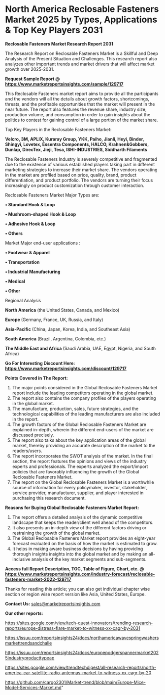 # North America Reclosable Fasteners Market 2025 by Types, Applications & Top Key Players 2031

<strong>Reclosable Fasteners Market Research Report 2031</strong>

The Research Report on Reclosable Fasteners Market is a Skillful and Deep Analysis of the Present Situation and Challenges. This research report also analyzes other important trends and market drivers that will affect market growth over 2025-2031.

<strong>Request Sample Report @ <a href=https://www.marketreportsinsights.com/sample/129717>https://www.marketreportsinsights.com/sample/129717</a></strong>

This Reclosable Fasteners market report aims to provide all the participants and the vendors will all the details about growth factors, shortcomings, threats, and the profitable opportunities that the market will present in the near future. The report also features the revenue share, industry size, production volume, and consumption in order to gain insights about the politics to contest for gaining control of a large portion of the market share.

Top Key Players in the Reclosable Fasteners Market:

<strong>Velcro, 3M, APLIX, Kuraray Group, YKK, Paiho, Jianli, Heyi, Binder, Shingyi, Lovetex, Essentra Components, HALCO, Krahnen&Gobbers, Dunlap, DirecTex, Jieji, Tesa, ISHI-INDUSTRIES, Siddharth Filaments</strong>

The Reclosable Fasteners Industry is severely competitive and fragmented due to the existence of various established players taking part in different marketing strategies to increase their market share. The vendors operating in the market are profiled based on price, quality, brand, product differentiation, and product portfolio. The vendors are turning their focus increasingly on product customization through customer interaction.

Reclosable Fasteners Market Major Types are:

<strong>• Standard Hook & Loop

• Mushroom-shaped Hook & Loop

• Adhesive Hook & Loop

• Others</strong>

Market Major end-user applications :

<strong>• Footwear & Apparel

• Transportation

• Industrial Manufacturing

• Medical

• Other</strong>

Regional Analysis

</u><strong><b>North America</b></strong> (the United States, Canada, and Mexico)

<strong><b>Europe </b></strong>(Germany, France, UK, Russia, and Italy)

<strong><b>Asia-Pacific</b></strong> (China, Japan, Korea, India, and Southeast Asia)

<strong><b>South America</b></strong> (Brazil, Argentina, Colombia, etc.)

<strong><b>The Middle East and Africa</b></strong> (Saudi Arabia, UAE, Egypt, Nigeria, and South Africa)

<strong>Go For Interesting Discount Here: <a href=https://www.marketreportsinsights.com/discount/129717>https://www.marketreportsinsights.com/discount/129717</a></strong>

<strong>Points Covered in The Report:</strong>
<ol>
  <li>The major points considered in the Global Reclosable Fasteners Market report include the leading competitors operating in the global market.</li>
  <li>The report also contains the company profiles of the players operating in the global market.</li>
  <li>The manufacture, production, sales, future strategies, and the technological capabilities of the leading manufacturers are also included in the report.</li>
  <li>The growth factors of the Global Reclosable Fasteners Market are explained in-depth, wherein the different end-users of the market are discussed precisely.</li>
  <li>The report also talks about the key application areas of the global market, thereby providing an accurate description of the market to the readers/users.</li>
  <li>The report incorporates the SWOT analysis of the market. In the final section, the report features the opinions and views of the industry experts and professionals. The experts analyzed the export/import policies that are favorably influencing the growth of the Global Reclosable Fasteners Market.</li>
  <li>The report on the Global Reclosable Fasteners Market is a worthwhile source of information for every policymaker, investor, stakeholder, service provider, manufacturer, supplier, and player interested in purchasing this research document.</li>
</ol>
<strong>Reasons for Buying Global Reclosable Fasteners Market Report:</strong>

<ol>
  <li>The report offers a detailed analysis of the dynamic competitive landscape that keeps the reader/client well ahead of the competitors.</li>
  <li>It also presents an in-depth view of the different factors driving or restraining the growth of the global market.</li>
  <li>The Global Reclosable Fasteners Market report provides an eight-year forecast evaluated on the basis of how the market is estimated to grow.</li>
  <li>It helps in making aware business decisions by having providing thorough insights insights into the global market and by making an all-inclusive analysis of the key market segments and sub-segments.</li>
</ol>
<strong>Access full Report Description, TOC, Table of Figure, Chart, etc. @ <a href=https://www.marketreportsinsights.com/industry-forecast/reclosable-fasteners-market-2022-129717>https://www.marketreportsinsights.com/industry-forecast/reclosable-fasteners-market-2022-129717</a></strong>


Thanks for reading this article; you can also get individual chapter wise section or region wise report version like Asia, United States, Europe.

<strong>Contact Us:</strong>
sales@marketreportsinsights.com

<strong>Our other reports:</strong>

<a href=https://sites.google.com/view/tech-quest-innovators/trending-research-reports/europe-distress-flare-market-to-witness-xx-cagr-by-2031>https://sites.google.com/view/tech-quest-innovators/trending-research-reports/europe-distress-flare-market-to-witness-xx-cagr-by-2031</a>

<a href=https://issuu.com/reportsinsights24/docs/northamericawavespringwashersmarkettrendsandchalle>https://issuu.com/reportsinsights24/docs/northamericawavespringwashersmarkettrendsandchalle</a>

<a href=https://issuu.com/reportsinsights24/docs/europepodgerspannermarket2025industryproducttypeap>https://issuu.com/reportsinsights24/docs/europepodgerspannermarket2025industryproducttypeap</a>

<a href=https://sites.google.com/view/trendtechdigest/all-research-reports/north-america-car-satellite-radio-antennas-market-to-witness-xx-cagr-by-20>https://sites.google.com/view/trendtechdigest/all-research-reports/north-america-car-satellite-radio-antennas-market-to-witness-xx-cagr-by-20</a>

<a href=https://github.com/cargo2301/Market-trend/blob/main/Europe-Mice-Model-Services-Market.md>https://github.com/cargo2301/Market-trend/blob/main/Europe-Mice-Model-Services-Market.md</a>"

